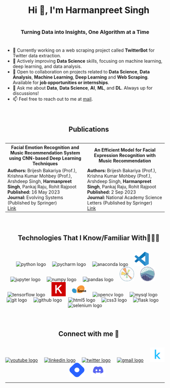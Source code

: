 <div id="user-content-toc">
  <ul align="center">
    <summary><h1 style="display: inline-block">Hi 👋, I'm Harmanpreet Singh</h1></summary>
  </ul>
</div>
<h3 align="center">Turning Data into Insights, One Algorithm at a Time</h3>
<h1></h1>

- 🔭 Currently working on a web scraping project called **TwitterBot** for Twitter data extraction.
- 🌱 Actively improving **Data Science** skills, focusing on machine learning, deep learning, and data analysis.
- 👯 Open to collaboration on projects related to **Data Science**, **Data Analysis**, **Machine Learning**, **Deep Learning** and **Web Scraping**. Available for **job opportunities or internships**.
- 💬 Ask me about **Data**, **Data Science**, **AI**, **ML**, and **DL**. Always up for discussions!
- 📫 Feel free to reach out to me at [mail](singhharmanpreet21@gmail.com).
<h1></h1>
<div id="user-content-toc">
  <ul align="center">
    <summary><h2 style="display: inline-block">Publications</h2></summary>
  </ul>
</div>
<table>
  <tr>
    <th>Facial Emotion Recognition and Music Recommendation System using CNN-based Deep Learning Techniques</th>
    <th>An Efficient Model for Facial Expression Recognition with Music Recommendation</th>
  </tr>
  <tr>
    <td>
      <strong>Authors:</strong> Brijesh Bakariya (Prof.), Krishna Kumar Mohbey (Prof.), Arshdeep Singh, <strong>Harmanpreet Singh</strong>, Pankaj Raju, Rohit Rajpoot <br>
      <strong>Published:</strong> 16 May 2023 <br>
      <strong>Journal:</strong> Evolving Systems (Published by Springer) <br>
      <a href="https://doi.org/10.1007/s12530-023-09506-z">Link</a>
    </td>
    <td>
      <strong>Authors:</strong> Brijesh Bakariya (Prof.), Krishna Kumar Mohbey (Prof.), Arshdeep Singh, <strong>Harmanpreet Singh</strong>, Pankaj Raju, Rohit Rajpoot <br>
      <strong>Published:</strong> 2 Sep 2023 <br>
      <strong>Journal:</strong> National Academy Science Letters (Published by Springer) <br>
      <a href="https://doi.org/10.1007/s40009-023-01346-4">Link</a>
    </td>
  </tr>
</table>


<h1></h1>
<div id="user-content-toc">
  <ul align="center">
    <summary><h2 style="display: inline-block">Technologies That I Know/Familiar With👨🏻‍💻</h2></summary>
  </ul>
</div>
<div align="center">
  <img src="https://skillicons.dev/icons?i=py" height="45" alt="python logo"  />
  <img width="12" />
  <img src="https://cdn.jsdelivr.net/gh/devicons/devicon/icons/pycharm/pycharm-original.svg" height="45" alt="pycharm logo"  />
  <img width="12" />
  <img src="https://cdn.jsdelivr.net/gh/devicons/devicon/icons/anaconda/anaconda-original.svg" height="45" alt="anaconda logo"  />
  <img width="12" />
  <img src="img/vscode.svg" height="45" alt="vscode logo"  />
  <img width="12" />
  <img src="https://cdn.simpleicons.org/jupyter/F37626" height="45" alt="jupyter logo"  />
  <img width="12" />
  <img src="https://cdn.jsdelivr.net/gh/devicons/devicon/icons/numpy/numpy-original.svg" height="45" alt="numpy logo"  />
  <img width="12" />
  <img src="https://cdn.jsdelivr.net/gh/devicons/devicon/icons/pandas/pandas-original.svg" height="45" alt="pandas logo"  />
  <img width="12" />
  <img src="img/matplotlib.svg" height="45" alt="matplotlib logo" />
  <img width="12" />
  <img src="img/seaborn.svg" height="45" alt="seaborn logo" />
  <img width="12" />
  <img src="https://skillicons.dev/icons?i=tensorflow" height="45" alt="tensorflow logo"  />
  <img width="12" />
  <img src="img/Keras.svg" height="45" alt="keras logo"  />
  <img width="12" />
  <img src="img/scikit.svg" height="45" alt="scikit-learn logo"  />
  <img width="12" />
  <img src="https://cdn.jsdelivr.net/gh/devicons/devicon/icons/opencv/opencv-original.svg" height="45" alt="opencv logo"  />
  <img width="12" />
  <img src="https://skillicons.dev/icons?i=mysql" height="45" alt="mysql logo"  />
  <img width="12" />
  <img src="https://cdn.jsdelivr.net/gh/devicons/devicon/icons/git/git-original.svg" height="45" alt="git logo"  />
  <img width="12" />
  <img src="https://skillicons.dev/icons?i=github" height="45" alt="github logo"  />
  <img width="12" />
  <img src="https://skillicons.dev/icons?i=html" height="45" alt="html5 logo"  />
  <img width="12" />
  <img src="https://skillicons.dev/icons?i=css" height="45" alt="css3 logo"  />
  <img width="12" />
  <img src="https://skillicons.dev/icons?i=flask" height="45" alt="flask logo"  />
  <img width="12" />
  <img src="https://skillicons.dev/icons?i=selenium" height="45" alt="selenium logo"  />
</div>
<h1></h1>
<div id="user-content-toc">
  <ul align="center">
    <summary><h2 style="display: inline-block">Connect with me 🔗</h2></summary>
  </ul>
</div>
<div align="center">
  <a href="https://www.youtube.com/@harmanbytes" target="_blank">
    <img src="https://raw.githubusercontent.com/maurodesouza/profile-readme-generator/master/src/assets/icons/social/youtube/default.svg" width="47" height="45" alt="youtube logo"  /></a>
  <img width="12" />
  <a href="https://linkedin.com/in/www.linkedin.com/in/harmanbytes" target="_blank">
    <img src="https://raw.githubusercontent.com/maurodesouza/profile-readme-generator/master/src/assets/icons/social/linkedin/default.svg" width="47" height="45" alt="linkedin logo"  /></a>
  <img width="12" />
  <a href="https://twitter.com/harmanbytes" target="_blank">
    <img src="https://raw.githubusercontent.com/maurodesouza/profile-readme-generator/master/src/assets/icons/social/twitter/default.svg" width="47" height="45" alt="twitter logo"  /></a>
  <img width="12" />
  <a href="singhharmanpreet21@gmail.com" target="_blank">
    <img src="https://raw.githubusercontent.com/maurodesouza/profile-readme-generator/master/src/assets/icons/social/gmail/default.svg" width="47" height="45" alt="gmail logo"  /></a>
  <img width="12" />
  <a href="https://kaggle.com/harmanbytes" target="_blank">
    <img src="img/kaggle.svg" width="47" height="45" alt="kaggle logo"  /></a>
  <img width="12" />
  <a href="https://hashnode.com/@harmanbytes" target="_blank">
    <img src="img/hashnode.svg" width="47" height="45" alt="hashnode logo"  /></a>
  <img width="12" />
  <a href="https://discord.gg/https://discord.gg/DWa5WzyttV" target="_blank">
    <img src="img/discord.svg" width="47" height="45" alt="discord logo"  /></a>
</div>

---
